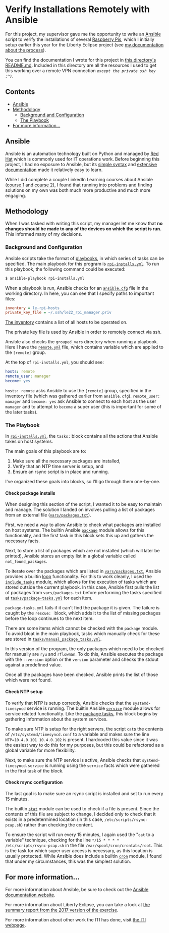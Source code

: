 # Verify Installations Remotely with Ansible

For this project, my supervisor gave me the opportunity to write an [Ansible](https://www.ansible.com/) script to verify the installations of several [Raspberry Pis](https://www.raspberrypi.com/), which I initially setup earlier this year for the Liberty Eclipse project (see [my documentation about the process](../rpi-setup/rpi-setup.md)).

You can find the documentation I wrote for this project in [this directory's README.md](./README.md). Included in this directory are all the resources I used to get this working over a remote VPN connection _``except the private ssh key :^)``_. 

## Contents
- [Ansible](#ansible)
- [Methodology](#methodology)
    - [Background and Configuration](#background-and-configuration)
    - [The Playbook](#the-playbook)
- [For more information...](#for-more-information)

## Ansible
Ansible is an automation technology built on Python and managed by [Red Hat](https://www.redhat.com/en) which is commonly used for IT operations work. Before beginning this project, I had no exposure to Ansible, but its [simple syntax](https://docs.ansible.com/ansible/latest/reference_appendices/YAMLSyntax.html) and [extensive documentation](https://docs.ansible.com/ansible/latest/index.html) made it relatively easy to learn.

While I did complete a couple LinkedIn Learning courses about Ansible ([course 1](https://www.linkedin.com/learning/learning-ansible-2020) and [course 2](https://www.linkedin.com/learning/ansible-essential-training-14199798)), I found that running into problems and finding solutions on my own was both much more productive and much more engaging.

## Methodology
When I was tasked with writing this script, my manager let me know that **no changes should be made to any of the devices on which the script is run.** This informed many of my decisions.

### Background and Configuration
Ansible scripts take the format of [playbooks](https://docs.ansible.com/ansible/latest/user_guide/playbooks_intro.html), in which series of tasks can be specified. The main playbook for this program is [``rpi-installs.yml``](./rpi-installs.yml). To run this playbook, the following command could be executed:
```bash
$ ansible-playbook rpi-installs.yml
```

When a playbook is run, Ansible checks for an [``ansible.cfg``](./ansible.cfg) file in the working directory. In here, you can see that I specify paths to important files:
```ini
inventory = le-rpi-hosts
private_key_file = ~/.ssh/le22_rpi_manager.priv
```

[The inventory](./le-rpi-hosts) contains a list of all hosts to be operated on. 

The private key file is used by Ansible in order to remotely connect via ssh.

Ansible also checks the ``grouped_vars`` directory when running a playbook. Here I have the [``remote.yml``](./grouped_vars/remote.yml) file, which contains variable which are applied to the ``[remote]`` group.

At the top of ``rpi-installs.yml``, you should see:
```yml
hosts: remote
remote_user: manager
become: yes
```

``hosts: remote`` asks Ansible to use the ``[remote]`` group, specified in the inventory file (which was gathered earlier from ``ansible.cfg``). ``remote_user: manager`` and ``become: yes`` ask Ansible to connect to each host as the user ``manager`` and to attempt to ``become`` a super user (this is important for some of the later tasks).

### The Playbook
In [``rpi-installs.yml``](./rpi-installs.yml), the ``tasks:`` block contains all the actions that Ansible takes on host systems.

The main goals of this playbook are to:
1. Make sure all the necessary packages are installed,
2. Verify that an NTP time server is setup, and
3. Ensure an rsync script is in place and running.

I've organized these goals into blocks, so I'll go through them one-by-one.

#### Check package installs
When designing this section of the script, I wanted it to be easy to maintain and manage. The solution I landed on involves pulling a list of packages from an external file ([``vars/packages.txt``](./vars/packages.txt)).

First, we need a way to allow Ansible to check what packages are installed on host systems. The builtin Ansible [``package``](https://docs.ansible.com/ansible/latest/collections/ansible/builtin/package_module.html) module allows for this functionality, and the first task in this block sets this up and gathers the necessary facts.

Next, to store a list of packages which are not installed (which will later be printed), Ansible stores an empty list in a global variable called ``not_found_packages``.

To iterate over the packages which are listed in [``vars/packages.txt``](./vars/packages.txt), Ansible provides a builtin [loop](https://docs.ansible.com/ansible/latest/collections/ansible/builtin/items_lookup.html) functionality. For this to work cleanly, I used the [``include_tasks``](https://docs.ansible.com/ansible/latest/collections/ansible/builtin/include_tasks_module.html) module, which allows for the execution of tasks which are stored outside the current playbook. In this case, Ansible first pulls the list of packages from ``vars/packages.txt`` before performing the tasks specified at [``tasks/package-tasks.yml``](tasks/package_tasks.yml) for each item.

``package-tasks.yml`` fails if it can't find the package it is given. The failure is caught by the ``rescue: `` block, which adds it to the list of missing packages before the loop continues to the next item.

There are some items which cannot be checked with the ``package`` module. To avoid bloat in the main playbook, tasks which manually check for these are stored in [``tasks/manual_package_tasks.yml``](tasks/manual_package_tasks.yml).

In this version of the program, the only packages which need to be checked for manually are ``ryu`` and ``rflowman``. To do this, Ansible executes the package with the ``--version`` option or the ``version`` parameter and checks the stdout against a predefined value.

Once all the packages have been checked, Ansible prints the list of those which were not found.

#### Check NTP setup
To verify that NTP is setup correctly, Ansible checks that the ``systemd-timesyncd`` service is running. The builtin Ansible [``service``](https://docs.ansible.com/ansible/latest/collections/ansible/builtin/service_module.html) module allows for service related functionality. Like the [package tasks](#check-package-installs), this block begins by gathering information about the system services.

To make sure NTP is setup for the right servers, the script ``cat``s the contents of ``/etc/systemd/timesyncd.conf`` to a variable and makes sure the line ``NTP=10.4.0.101 10.4.0.102`` is present. I hardcoded this value since it was the easiest way to do this for my purposes, but this could be refactored as a global variable for more flexibility.

Next, to make sure the NTP service is active, Ansible checks that ``systemd-timesyncd.service`` is running using the ``service`` facts which were gathered in the first task of the block.

#### Check rsync configuration
The last goal is to make sure an rsync script is installed and set to run every 15 minutes.

The builtin [``stat``](https://docs.ansible.com/ansible/latest/collections/ansible/builtin/stat_module.html) module can be used to check if a file is present. Since the contents of this file are subject to change, I decided only to check that it exists in a predetermined location (in this case, ``/etc/scripts/rsync-pcap.sh``) rather than checking the content.

To ensure the script will run every 15 minutes, I again used the "``cat`` to a variable" technique, checking for the line ``*/15 * * * * /etc/scripts/rsync-pcap.sh`` in the file ``/var/spool/cron/crontabs/root``. This is the task for which super user access is necessary, as this location is usually protected. While Ansible does include a builtin [``cron``](https://docs.ansible.com/ansible/latest/collections/ansible/builtin/cron_module.html) module, I found that under my circumstances, this was the simplest solution.

## For more information...
For more information about Ansible, be sure to check out the [Ansible documentation website](https://docs.ansible.com/ansible/latest/index.html). 

For more information about Liberty Eclipse, you can take a look at [the summary report from the 2017 version of the exercise](https://www.energy.gov/oe/articles/liberty-eclipse-exercise-summary-report).

For more information about other work the ITI has done, visit [the ITI webpage](https://iti.illinois.edu/).